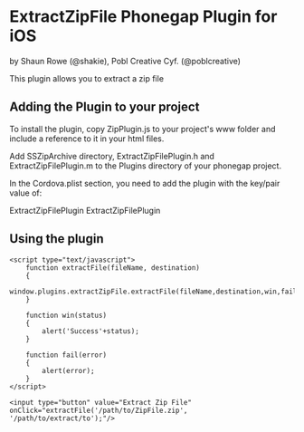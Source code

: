 # ExtractZipFile Phonegap Plugin for iOS #
by Shaun Rowe (@shakie), Pobl Creative Cyf. (@poblcreative)

This plugin allows you to extract a zip file

## Adding the Plugin to your project ##

To install the plugin, copy ZipPlugin.js to your project's www folder and include a reference to it in your html files.

<script type="text/javascript" src="ZipPlugin.js"></script>

Add SSZipArchive directory, ExtractZipFilePlugin.h and ExtractZipFilePlugin.m to the Plugins directory of your phonegap project.

In the Cordova.plist section, you need to add the plugin with the key/pair value of:

ExtractZipFilePlugin ExtractZipFilePlugin

## Using the plugin ##

    <script type="text/javascript">
        function extractFile(fileName, destination)
        {
            window.plugins.extractZipFile.extractFile(fileName,destination,win,fail);
        }

        function win(status) 
        {
            alert('Success'+status);
        }
  
        function fail(error) 
        { 
            alert(error);
        }
    </script>

    <input type="button" value="Extract Zip File" onClick="extractFile('/path/to/ZipFile.zip', '/path/to/extract/to');"/>